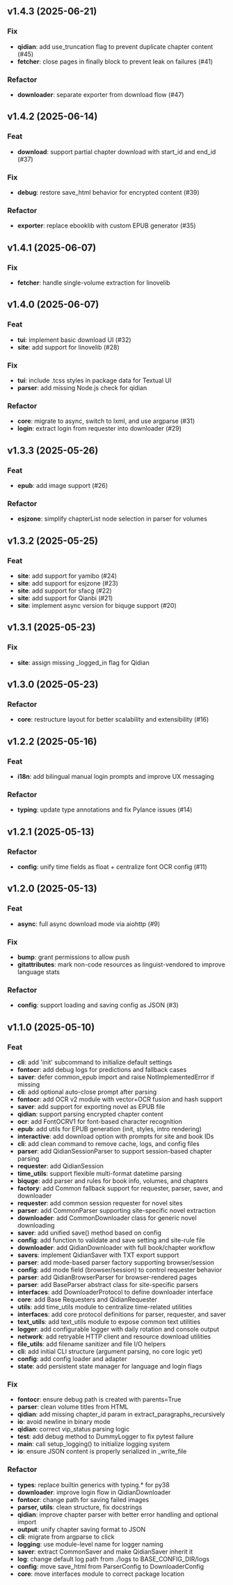 ## v1.4.3 (2025-06-21)

### Fix

- **qidian**: add use_truncation flag to prevent duplicate chapter content (#45)
- **fetcher**: close pages in finally block to prevent leak on failures (#41)

### Refactor

- **downloader**: separate exporter from download flow (#47)

## v1.4.2 (2025-06-14)

### Feat

- **download**: support partial chapter download with start_id and end_id (#37)

### Fix

- **debug**: restore save_html behavior for encrypted content (#39)

### Refactor

- **exporter**: replace ebooklib with custom EPUB generator (#35)

## v1.4.1 (2025-06-07)

### Fix

- **fetcher**: handle single-volume extraction for linovelib

## v1.4.0 (2025-06-07)

### Feat

- **tui**: implement basic download UI (#32)
- **site**: add support for linovelib (#28)

### Fix

- **tui**: include .tcss styles in package data for Textual UI
- **parser**: add missing Node.js check for qidian

### Refactor

- **core**: migrate to async, switch to lxml, and use argparse (#31)
- **login**: extract login from requester into downloader (#29)

## v1.3.3 (2025-05-26)

### Feat

- **epub**: add image support (#26)

### Refactor

- **esjzone**: simplify chapterList node selection in parser for volumes

## v1.3.2 (2025-05-25)

### Feat

- **site**: add support for yamibo (#24)
- **site**: add support for esjzone (#23)
- **site**: add support for sfacg (#22)
- **site**: add support for Qianbi (#21)
- **site**: implement async version for biquge support (#20)

## v1.3.1 (2025-05-23)

### Fix

- **site**: assign missing _logged_in flag for Qidian

## v1.3.0 (2025-05-23)

### Refactor

- **core**: restructure layout for better scalability and extensibility (#16)

## v1.2.2 (2025-05-16)

### Feat

- **i18n**: add bilingual manual login prompts and improve UX messaging

### Refactor

- **typing**: update type annotations and fix Pylance issues (#14)

## v1.2.1 (2025-05-13)

### Refactor

- **config**: unify time fields as float + centralize font OCR config (#11)

## v1.2.0 (2025-05-13)

### Feat

- **async**: full async download mode via aiohttp (#9)

### Fix

- **bump**: grant permissions to allow push
- **gitattributes**: mark non-code resources as linguist-vendored to improve language stats

### Refactor

- **config**: support loading and saving config as JSON (#3)

## v1.1.0 (2025-05-10)

### Feat

- **cli**: add 'init' subcommand to initialize default settings
- **fontocr**: add debug logs for predictions and fallback cases
- **saver**: defer common_epub import and raise NotImplementedError if missing
- **cli**: add optional auto-close prompt after parsing
- **fontocr**: add OCR v2 module with vector+OCR fusion and hash support
- **saver**: add support for exporting novel as EPUB file
- **qidian**: support parsing encrypted chapter content
- **ocr**: add FontOCRV1 for font-based character recognition
- **epub**: add utils for EPUB generation (init, styles, intro rendering)
- **interactive**: add download option with prompts for site and book IDs
- **cli**: add clean command to remove cache, logs, and config files
- **parser**: add QidianSessionParser to support session-based chapter parsing
- **requester**: add QidianSession
- **time_utils**: support flexible multi-format datetime parsing
- **biquge**: add parser and rules for book info, volumes, and chapters
- **factory**: add Common fallback support for requester, parser, saver, and downloader
- **requester**: add common session requester for novel sites
- **parser**: add CommonParser supporting site-specific novel extraction
- **downloader**: add CommonDownloader class for generic novel downloading
- **saver**: add unified save() method based on config
- **config**: add function to validate and save setting and site-rule file
- **downloader**: add QidianDownloader with full book/chapter workflow
- **savers**: implement QidianSaver with TXT export support
- **parser**: add mode-based parser factory supporting browser/session
- **config**: add mode field (browser/session) to control requester behavior
- **parser**: add QidianBrowserParser for browser-rendered pages
- **parser**: add BaseParser abstract class for site-specific parsers
- **interfaces**: add DownloaderProtocol to define downloader interface
- **core**: add Base Requesters and QidianRequester
- **utils**: add time_utils module to centralize time-related utilities
- **interfaces**: add core protocol definitions for parser, requester, and saver
- **text_utils**: add text_utils module to expose common text utilities
- **logger**: add configurable logger with daily rotation and console output
- **network**: add retryable HTTP client and resource download utilities
- **file_utils**: add filename sanitizer and file I/O helpers
- **cli**: add initial CLI structure (argument parsing, no core logic yet)
- **config**: add config loader and adapter
- **state**: add persistent state manager for language and login flags

### Fix

- **fontocr**: ensure debug path is created with parents=True
- **parser**: clean volume titles from HTML
- **qidian**: add missing chapter_id param in extract_paragraphs_recursively
- **io**: avoid newline in binary mode
- **qidian**: correct vip_status parsing logic
- **test**: add debug method to DummyLogger to fix pytest failure
- **main**: call setup_logging() to initialize logging system
- **io**: ensure JSON content is properly serialized in _write_file

### Refactor

- **types**: replace builtin generics with typing.* for py38
- **downloader**: improve login flow in QidianDownloader
- **fontocr**: change path for saving failed images
- **parser, utils**: clean structure, fix docstrings
- **qidian**: improve chapter parser with better error handling and optional import
- **output**: unify chapter saving format to JSON
- **cli**: migrate from argparse to click
- **logging**: use module-level name for logger naming
- **saver**: extract CommonSaver and make QidianSaver inherit it
- **log**: change default log path from ./logs to BASE_CONFIG_DIR/logs
- **config**: move save_html from ParserConfig to DownloaderConfig
- **core**: move interfaces module to correct package location
